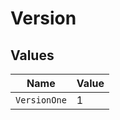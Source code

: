 # Version


## Values

| Name         | Value        |
| ------------ | ------------ |
| `VersionOne` | 1            |